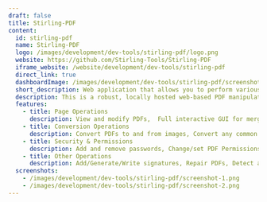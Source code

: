 ```yaml
---
draft: false
title: Stirling-PDF
content:
  id: stirling-pdf
  name: Stirling-PDF
  logo: /images/development/dev-tools/stirling-pdf/logo.png
  website: https://github.com/Stirling-Tools/Stirling-PDF
  iframe_website: /website/development/dev-tools/stirling-pdf
  direct_link: true
  dashboardImage: /images/development/dev-tools/stirling-pdf/screenshot-1.png
  short_description: Web application that allows you to perform various operations on PDF files.
  description: This is a robust, locally hosted web-based PDF manipulation tool using Docker. It enables you to carry out various operations on PDF files, including splitting, merging, converting, reorganizing, adding images, rotating, compressing, and more. Originally developed entirely by ChatGPT, this locally hosted web application has evolved to encompass a comprehensive set of features, addressing all your PDF requirements.
  features:
    - title: Page Operations
      description: View and modify PDFs,  Full interactive GUI for merging/splitting/rotating/moving PDFs and their pages, Merge multiple PDFs into a single resultant file, Split PDFs into multiple files at specified page numbers or extract all pages as individual files, Reorganize PDF pages into different orders, and Rotate PDFs in 90-degree increments, Remove pages, Multi-page layout (Format PDFs into a multi-paged page). Scale page contents size by set %, Adjust Contrast, Crop PDF, Auto Split PDF (With physically scanned page dividers), Extract page(s), and Convert PDF to a single page.
    - title: Conversion Operations
      description: Convert PDFs to and from images, Convert any common file to PDF (using LibreOffice), Convert PDF to Word/Powerpoint/Others (using LibreOffice), Convert HTML to PDF, and URL / Markdown to PDF.
    - title: Security & Permissions
      description: Add and remove passwords, Change/set PDF Permissions, Add a watermark(s), Certify/sign PDFs, Sanitize PDFs, and Auto-redact text.
    - title: Other Operations
      description: Add/Generate/Write signatures, Repair PDFs, Detect and remove blank pages, Compare 2 PDFs and show differences in text, Add images to PDFs, Compress PDFs to decrease their filesize (Using OCRMyPDF), Extract images from PDF, Extract images from Scans, Add page numbers, Auto rename file by detecting PDF header text, OCR on PDF (Using OCRMyPDF), PDF/A conversion (Using OCRMyPDF), Edit meta data, Flatten PDFs, and Get all information on a PDF to view or export as JSO.
  screenshots:
    - /images/development/dev-tools/stirling-pdf/screenshot-1.png
    - /images/development/dev-tools/stirling-pdf/screenshot-2.png
---
```

